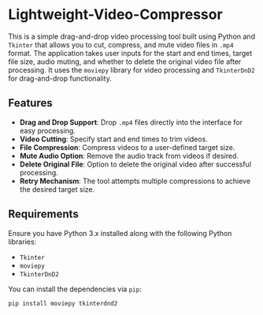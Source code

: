 # Lightweight-Video-Compressor

This is a simple drag-and-drop video processing tool built using Python and `Tkinter` that allows you to cut, compress, and mute video files in `.mp4` format. The application takes user inputs for the start and end times, target file size, audio muting, and whether to delete the original video file after processing. It uses the `moviepy` library for video processing and `TkinterDnD2` for drag-and-drop functionality.

## Features
- **Drag and Drop Support**: Drop `.mp4` files directly into the interface for easy processing.
- **Video Cutting**: Specify start and end times to trim videos.
- **File Compression**: Compress videos to a user-defined target size.
- **Mute Audio Option**: Remove the audio track from videos if desired.
- **Delete Original File**: Option to delete the original video after successful processing.
- **Retry Mechanism**: The tool attempts multiple compressions to achieve the desired target size.

## Requirements

Ensure you have Python 3.x installed along with the following Python libraries:

- `Tkinter`
- `moviepy`
- `TkinterDnD2`

You can install the dependencies via `pip`:

```bash
pip install moviepy tkinterdnd2

